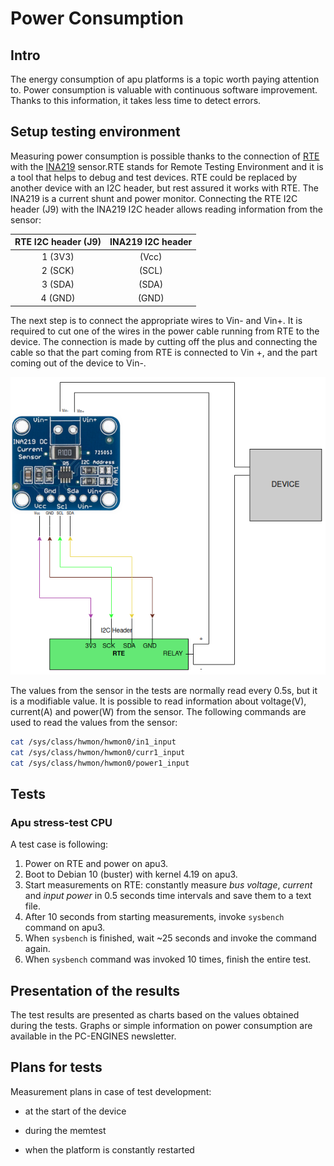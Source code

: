 # Power Consumption

## Intro

The energy consumption of apu platforms is a topic worth paying attention to.
Power consumption is valuable with continuous software improvement. Thanks to
this information, it takes less time to detect errors.

## Setup testing environment

Measuring power consumption is possible thanks to the connection of
[RTE](https://docs.dasharo.com/transparent-validation/rte/introduction/) with
the [INA219](https://download.kamami.pl/p564714-ina219.pdf) sensor.RTE stands
for Remote Testing Environment and it is a tool that helps to debug and test
devices. RTE could be replaced by another device with an I2C header, but rest
assured it works with RTE. The INA219 is a current shunt and power monitor.
Connecting the RTE I2C header (J9) with the INA219 I2C header allows reading
information from the sensor:

 RTE I2C header (J9)        | INA219 I2C header
:--------------------------:|:---------------------------:
 1 (3V3)                    | (Vcc)
 2 (SCK)                    | (SCL)
 3 (SDA)                    | (SDA)
 4 (GND)                    | (GND)

The next step is to connect the appropriate wires to Vin- and Vin+. It is
required to cut one of the wires in the power cable running from RTE to the
device. The connection is made by cutting off the plus and connecting the cable
so that the part coming from RTE is connected to Vin +, and the part coming out
of the device to Vin-.

![Connections INA219-RTE](images/INA219-RTE.png)

The values ​​from the sensor in the tests are normally read every 0.5s, but it is
a modifiable value. It is possible to read information about voltage(V),
current(A) and power(W) from the sensor. The following commands are used to read
the values ​​from the sensor:

```bash
cat /sys/class/hwmon/hwmon0/in1_input
cat /sys/class/hwmon/hwmon0/curr1_input
cat /sys/class/hwmon/hwmon0/power1_input
```

## Tests

### Apu stress-test CPU

A test case is following:

1. Power on RTE and power on apu3.
2. Boot to Debian 10 (buster) with kernel 4.19 on apu3.
3. Start measurements on RTE: constantly measure *bus voltage*, *current* and
   *input power* in 0.5 seconds time intervals and save them to a text file.
4. After 10 seconds from starting measurements, invoke `sysbench` command on
apu3.
5. When `sysbench` is finished, wait ~25 seconds and invoke the command again.
6. When `sysbench` command was invoked 10 times, finish the entire test.

## Presentation of the results

The test results are presented as charts based on the values ​​obtained during the
tests. Graphs or simple information on power consumption are available in the
PC-ENGINES newsletter.

## Plans for tests

Measurement plans in case of test development:

* at the start of the device

* during the memtest

* when the platform is constantly restarted
